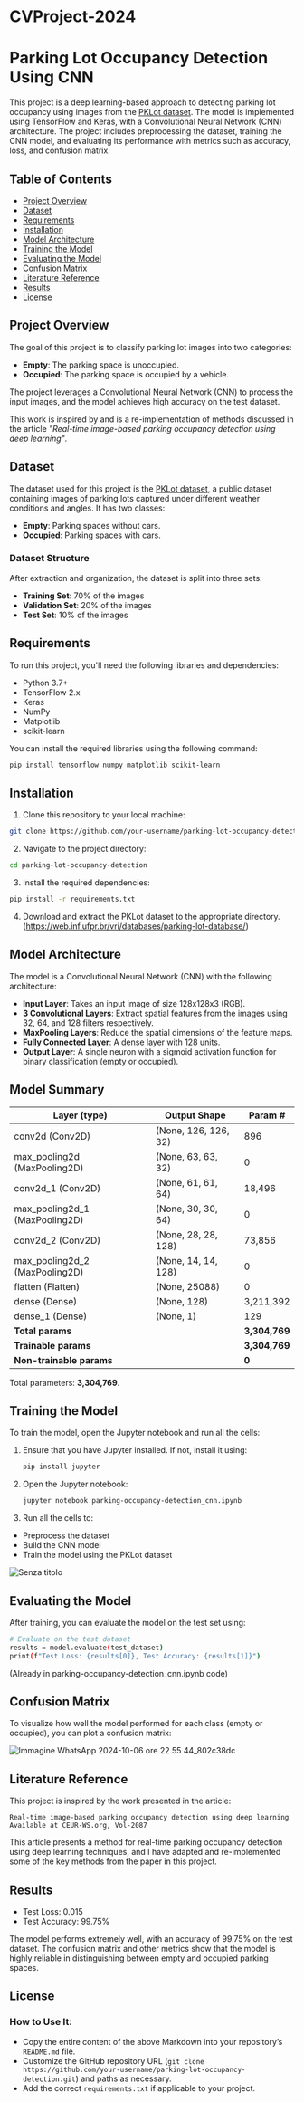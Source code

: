 # CVProject-2024

# Parking Lot Occupancy Detection Using CNN

This project is a deep learning-based approach to detecting parking lot occupancy using images from the [PKLot dataset](https://web.inf.ufpr.br/vri/databases/parking-lot-database/). The model is implemented using TensorFlow and Keras, with a Convolutional Neural Network (CNN) architecture. The project includes preprocessing the dataset, training the CNN model, and evaluating its performance with metrics such as accuracy, loss, and confusion matrix.

## Table of Contents
- [Project Overview](#project-overview)
- [Dataset](#dataset)
- [Requirements](#requirements)
- [Installation](#installation)
- [Model Architecture](#model-architecture)
- [Training the Model](#training-the-model)
- [Evaluating the Model](#evaluating-the-model)
- [Confusion Matrix](#confusion-matrix)
- [Literature Reference](#literature-reference)
- [Results](#results)
- [License](#license)

## Project Overview

The goal of this project is to classify parking lot images into two categories:
- **Empty**: The parking space is unoccupied.
- **Occupied**: The parking space is occupied by a vehicle.

The project leverages a Convolutional Neural Network (CNN) to process the input images, and the model achieves high accuracy on the test dataset.

This work is inspired by and is a re-implementation of methods discussed in the article *"Real-time image-based parking occupancy detection using deep learning"*.

## Dataset

The dataset used for this project is the [PKLot dataset](https://web.inf.ufpr.br/vri/databases/parking-lot-database/), a public dataset containing images of parking lots captured under different weather conditions and angles. It has two classes:
- **Empty**: Parking spaces without cars.
- **Occupied**: Parking spaces with cars.

### Dataset Structure

After extraction and organization, the dataset is split into three sets:
- **Training Set**: 70% of the images
- **Validation Set**: 20% of the images
- **Test Set**: 10% of the images

## Requirements

To run this project, you'll need the following libraries and dependencies:

- Python 3.7+
- TensorFlow 2.x
- Keras
- NumPy
- Matplotlib
- scikit-learn

You can install the required libraries using the following command:

```bash
pip install tensorflow numpy matplotlib scikit-learn
```

## Installation

1) Clone this repository to your local machine:

```bash
git clone https://github.com/your-username/parking-lot-occupancy-detection.git
```

2) Navigate to the project directory:

```bash
cd parking-lot-occupancy-detection
```
    
3) Install the required dependencies:

```bash
pip install -r requirements.txt
```

4) Download and extract the PKLot dataset to the appropriate directory. (https://web.inf.ufpr.br/vri/databases/parking-lot-database/)

## Model Architecture

The model is a Convolutional Neural Network (CNN) with the following architecture:
- **Input Layer**: Takes an input image of size 128x128x3 (RGB).
- **3 Convolutional Layers**: Extract spatial features from the images using 32, 64, and 128 filters respectively.
- **MaxPooling Layers**: Reduce the spatial dimensions of the feature maps.
- **Fully Connected Layer**: A dense layer with 128 units.
- **Output Layer**: A single neuron with a sigmoid activation function for binary classification (empty or occupied).

## Model Summary

| Layer (type)                 | Output Shape         | Param #     |
|------------------------------|----------------------|-------------|
| conv2d (Conv2D)              | (None, 126, 126, 32) | 896         |
| max_pooling2d (MaxPooling2D) | (None, 63, 63, 32)   | 0           |
| conv2d_1 (Conv2D)            | (None, 61, 61, 64)   | 18,496      |
| max_pooling2d_1 (MaxPooling2D)| (None, 30, 30, 64)  | 0           |
| conv2d_2 (Conv2D)            | (None, 28, 28, 128)  | 73,856      |
| max_pooling2d_2 (MaxPooling2D)| (None, 14, 14, 128) | 0           |
| flatten (Flatten)            | (None, 25088)        | 0           |
| dense (Dense)                | (None, 128)          | 3,211,392   |
| dense_1 (Dense)              | (None, 1)            | 129         |
| **Total params**             |                      | **3,304,769**|
| **Trainable params**         |                      | **3,304,769**|
| **Non-trainable params**     |                      | **0**       |

Total parameters: **3,304,769**.

## Training the Model

To train the model, open the Jupyter notebook and run all the cells:

1) Ensure that you have Jupyter installed. If not, install it using:

   ```bash
   pip install jupyter
   ```
2) Open the Jupyter notebook:
   
   ```bash
   jupyter notebook parking-occupancy-detection_cnn.ipynb
   ```
3) Run all the cells to:

  - Preprocess the dataset
  - Build the CNN model
  - Train the model using the PKLot dataset

![Senza titolo](https://github.com/user-attachments/assets/20618aaf-8d83-493c-83fb-e44b549d2b71)


## Evaluating the Model

After training, you can evaluate the model on the test set using:
  ```bash
  # Evaluate on the test dataset
  results = model.evaluate(test_dataset)
  print(f"Test Loss: {results[0]}, Test Accuracy: {results[1]}")
  ```
(Already in parking-occupancy-detection_cnn.ipynb code)

## Confusion Matrix 

To visualize how well the model performed for each class (empty or occupied), you can plot a confusion matrix:

![Immagine WhatsApp 2024-10-06 ore 22 55 44_802c38dc](https://github.com/user-attachments/assets/2bf9cf47-4ae8-4766-893e-1db95db2dff6)


## Literature Reference

This project is inspired by the work presented in the article:

    Real-time image-based parking occupancy detection using deep learning
    Available at CEUR-WS.org, Vol-2087

This article presents a method for real-time parking occupancy detection using deep learning techniques, and I have adapted and re-implemented some of the key methods from the paper in this project.

## Results

  - Test Loss: 0.015
  - Test Accuracy: 99.75%

The model performs extremely well, with an accuracy of 99.75% on the test dataset. The confusion matrix and other metrics show that the model is highly reliable in distinguishing between empty and occupied parking spaces.

## License

### How to Use It:
- Copy the entire content of the above Markdown into your repository’s `README.md` file.
- Customize the GitHub repository URL (`git clone https://github.com/your-username/parking-lot-occupancy-detection.git`) and paths as necessary.
- Add the correct `requirements.txt` if applicable to your project.
